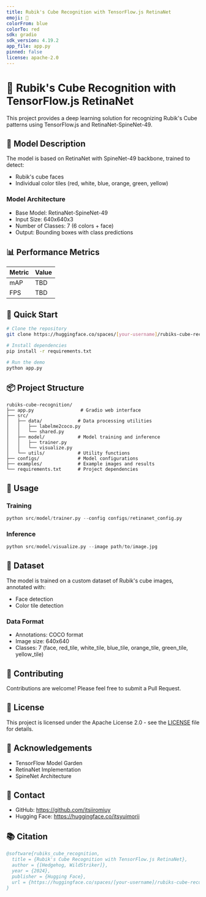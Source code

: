 ```yaml
---
title: Rubik's Cube Recognition with TensorFlow.js RetinaNet
emoji: 🎲
colorFrom: blue
colorTo: red
sdk: gradio
sdk_version: 4.19.2
app_file: app.py
pinned: false
license: apache-2.0
---
```


# 🎲 Rubik's Cube Recognition with TensorFlow.js RetinaNet

This project provides a deep learning solution for recognizing Rubik's Cube patterns using TensorFlow.js and RetinaNet-SpineNet-49.

## 🌟 Model Description

The model is based on RetinaNet with SpineNet-49 backbone, trained to detect:
- Rubik's cube faces
- Individual color tiles (red, white, blue, orange, green, yellow)

### Model Architecture
- Base Model: RetinaNet-SpineNet-49
- Input Size: 640x640x3
- Number of Classes: 7 (6 colors + face)
- Output: Bounding boxes with class predictions

## 📊 Performance Metrics

| Metric | Value |
|--------|-------|
| mAP    | TBD   |
| FPS    | TBD   |

## 🚀 Quick Start

```bash
# Clone the repository
git clone https://huggingface.co/spaces/[your-username]/rubiks-cube-recognition

# Install dependencies
pip install -r requirements.txt

# Run the demo
python app.py
```

## 📦 Project Structure

```
rubiks-cube-recognition/
├── app.py                 # Gradio web interface
├── src/
│   ├── data/             # Data processing utilities
│   │   ├── labelme2coco.py
│   │   └── shared.py
│   ├── model/            # Model training and inference
│   │   ├── trainer.py
│   │   └── visualize.py
│   └── utils/            # Utility functions
├── configs/              # Model configurations
├── examples/             # Example images and results
└── requirements.txt      # Project dependencies
```

## 🔧 Usage

### Training

```python
python src/model/trainer.py --config configs/retinanet_config.py
```

### Inference

```python
python src/model/visualize.py --image path/to/image.jpg
```

## 📝 Dataset

The model is trained on a custom dataset of Rubik's cube images, annotated with:
- Face detection
- Color tile detection

### Data Format
- Annotations: COCO format
- Image size: 640x640
- Classes: 7 (face, red_tile, white_tile, blue_tile, orange_tile, green_tile, yellow_tile)

## 🤝 Contributing

Contributions are welcome! Please feel free to submit a Pull Request.

## 📄 License

This project is licensed under the Apache License 2.0 - see the [LICENSE](LICENSE) file for details.

## 🙏 Acknowledgements

- TensorFlow Model Garden
- RetinaNet Implementation
- SpineNet Architecture

## 📧 Contact

- GitHub: https://github.com/itsiiromiuy
- Hugging Face:  https://huggingface.co/itsyuimorii

## 📚 Citation

```bibtex
@software{rubiks_cube_recognition,
  title = {Rubik's Cube Recognition with TensorFlow.js RetinaNet},
  author = {[Hedgehog, WildStriker]},
  year = {2024},
  publisher = {Hugging Face},
  url = {https://huggingface.co/spaces/[your-username]/rubiks-cube-recognition}
}
```
 
